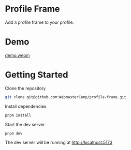 # Profile Frame

Add a profile frame to your profile.

# Demo

[demo.webm](https://github.com/WebmasterCamp/profile-frame/assets/33742791/f8d30e2b-7a2b-41c1-8be8-e49fef8f66c7)

# Getting Started

Clone the repository

```bash
git clone git@github.com:WebmasterCamp/profile-frame.git
```

Install dependencies

```bash
pnpm install
```

Start the dev server

```bash
pnpm dev
```

The dev server will be running at [http://localhost:5173](http://localhost:5173)
